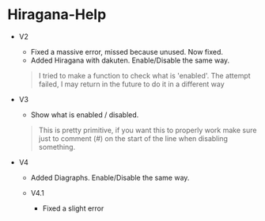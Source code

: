 # Hiragana-Help

  - V2
  
      +  Fixed a massive error, missed because unused. Now fixed.
      +  Added Hiragana with dakuten. Enable/Disable the same way.
      
      
      > I tried to make a function to check what is 'enabled'. The attempt failed, I may return in the future to do it in a different way

  - V3
  
      + Show what is enabled / disabled. 
      >This is pretty primitive, if you want this to properly work make sure just to comment (#) on the start of the line when disabling          something.
      
      
  - V4
  
      + Added Diagraphs. Enable/Disable the same way.
      
    - V4.1
          
      + Fixed a slight error
